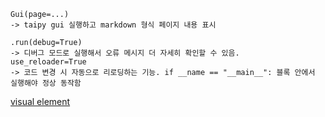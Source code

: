 ```
Gui(page=...)
-> taipy gui 실행하고 markdown 형식 페이지 내용 표시
```

```
.run(debug=True)
-> 디버그 모드로 실행해서 오류 메시지 더 자세히 확인할 수 있음.
use_reloader=True
-> 코드 변경 시 자동으로 리로딩하는 기능. if __name == "__main__": 블록 안에서 실행해야 정상 동작함
```

[visual element](https://docs.taipy.io/en/latest/refmans/gui/viselements/)
